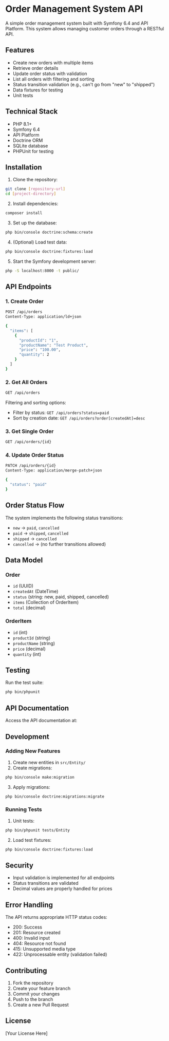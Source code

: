 # Order Management System API

A simple order management system built with Symfony 6.4 and API Platform. This system allows managing customer orders through a RESTful API.

## Features

- Create new orders with multiple items
- Retrieve order details
- Update order status with validation
- List all orders with filtering and sorting
- Status transition validation (e.g., can't go from "new" to "shipped")
- Data fixtures for testing
- Unit tests

## Technical Stack

- PHP 8.1+
- Symfony 6.4
- API Platform
- Doctrine ORM
- SQLite database
- PHPUnit for testing

## Installation

1. Clone the repository:
```bash
git clone [repository-url]
cd [project-directory]
```

2. Install dependencies:
```bash
composer install
```

3. Set up the database:
```bash
php bin/console doctrine:schema:create
```

4. (Optional) Load test data:
```bash
php bin/console doctrine:fixtures:load
```

5. Start the Symfony development server:
```bash
php -S localhost:8000 -t public/
```

## API Endpoints

### 1. Create Order
```bash
POST /api/orders
Content-Type: application/ld+json

{
  "items": [
    {
      "productId": "1",
      "productName": "Test Product",
      "price": "100.00",
      "quantity": 2
    }
  ]
}
```

### 2. Get All Orders
```bash
GET /api/orders
```

Filtering and sorting options:
- Filter by status: `GET /api/orders?status=paid`
- Sort by creation date: `GET /api/orders?order[createdAt]=desc`

### 3. Get Single Order
```bash
GET /api/orders/{id}
```

### 4. Update Order Status
```bash
PATCH /api/orders/{id}
Content-Type: application/merge-patch+json

{
  "status": "paid"
}
```

## Order Status Flow

The system implements the following status transitions:
- `new` → `paid`, `cancelled`
- `paid` → `shipped`, `cancelled`
- `shipped` → `cancelled`
- `cancelled` → (no further transitions allowed)

## Data Model

### Order
- `id` (UUID)
- `createdAt` (DateTime)
- `status` (string: new, paid, shipped, cancelled)
- `items` (Collection of OrderItem)
- `total` (decimal)

### OrderItem
- `id` (int)
- `productId` (string)
- `productName` (string)
- `price` (decimal)
- `quantity` (int)

## Testing

Run the test suite:
```bash
php bin/phpunit
```

## API Documentation

Access the API documentation at: 

## Development

### Adding New Features

1. Create new entities in `src/Entity/`
2. Create migrations:
```bash
php bin/console make:migration
```

3. Apply migrations:
```bash
php bin/console doctrine:migrations:migrate
```

### Running Tests

1. Unit tests:
```bash
php bin/phpunit tests/Entity
```

2. Load test fixtures:
```bash
php bin/console doctrine:fixtures:load
```

## Security

- Input validation is implemented for all endpoints
- Status transitions are validated
- Decimal values are properly handled for prices

## Error Handling

The API returns appropriate HTTP status codes:
- 200: Success
- 201: Resource created
- 400: Invalid input
- 404: Resource not found
- 415: Unsupported media type
- 422: Unprocessable entity (validation failed)

## Contributing

1. Fork the repository
2. Create your feature branch
3. Commit your changes
4. Push to the branch
5. Create a new Pull Request

## License

[Your License Here]